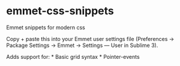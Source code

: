 # emmet-css-snippets
Emmet snippets for modern css

Copy + paste this into your Emmet user settings file (Preferences -> Package Settings -> Emmet -> Settings — User in Sublime 3).

Adds support for:
    * Basic grid syntax
    * Pointer-events
